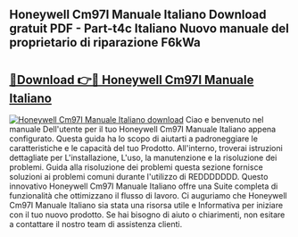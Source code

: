 ## Honeywell Cm97I Manuale Italiano Download gratuit PDF - Part-t4c Italiano Nuovo manuale del proprietario di riparazione F6kWa

# <h2><a href="http://dfe7qve.blite.top/?on=Honeywell+Cm97I+Manuale+Italiano">🔗Download 👉🔴 Honeywell Cm97I Manuale Italiano</a></h2>

[![Honeywell Cm97I Manuale Italiano download](https://i.imgur.com/lujVjoI.png)](http://dfe7qve.blite.top/?on=Honeywell+Cm97I+Manuale+Italiano)
Ciao e benvenuto nel manuale Dell'utente per il tuo Honeywell Cm97I Manuale Italiano appena configurato. Questa guida ha lo scopo di aiutarti a padroneggiare le caratteristiche e le capacità del tuo Prodotto. All'interno, troverai istruzioni dettagliate per L'installazione, L'uso, la manutenzione e la risoluzione dei problemi. Guida alla risoluzione dei problemi questa sezione fornisce soluzioni ai problemi comuni durante l'utilizzo di REDDDDDDD. Questo innovativo Honeywell Cm97I Manuale Italiano offre una Suite completa di funzionalità che ottimizzano il flusso di lavoro. Ci auguriamo che Honeywell Cm97I Manuale Italiano sia stata una risorsa utile e Informativa per iniziare con il tuo nuovo prodotto. Se hai bisogno di aiuto o chiarimenti, non esitare a contattare il nostro team di assistenza clienti.
